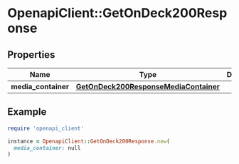 # OpenapiClient::GetOnDeck200Response

## Properties

| Name | Type | Description | Notes |
| ---- | ---- | ----------- | ----- |
| **media_container** | [**GetOnDeck200ResponseMediaContainer**](GetOnDeck200ResponseMediaContainer.md) |  | [optional] |

## Example

```ruby
require 'openapi_client'

instance = OpenapiClient::GetOnDeck200Response.new(
  media_container: null
)
```

